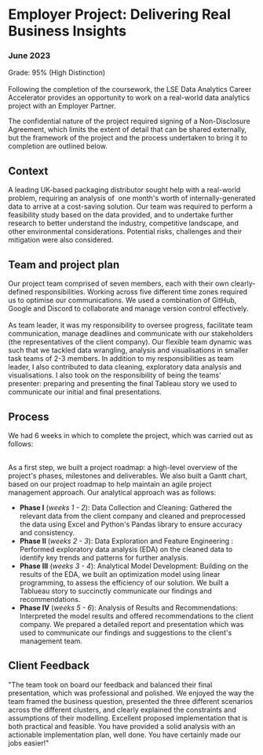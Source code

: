 <h1>Employer Project: Delivering Real Business Insights</h1>
<h3>June 2023</h3>

Grade: 95% (High Distinction)<br><br>
Following the completion of the coursework, the LSE Data Analytics Career Accelerator provides an opportunity to work on a real-world data analytics project with an Employer Partner. 

The confidential nature of the project required signing of a Non-Disclosure Agreement, which limits the extent of detail that can be shared externally, but the framework of the project and the process undertaken to bring it to completion are outlined below. 
<h2>Context</h2>
A leading UK-based packaging distributor sought help with a real-world problem, requiring an analysis of  one month's worth of internally-generated data to arrive at a cost-saving solution. Our team was required to perform a feasibility study based on the data provided, and to undertake further research to better understand the industry, competitive landscape, and other environmental considerations. Potential risks, challenges and their mitigation were also considered. 
<h2>Team and project plan</h2>
Our project team comprised of seven members, each with their own clearly-defined responsibilities. Working across five different time zones required us to optimise our communications. We used a combination of GitHub, Google and Discord to collaborate and manage version control effectively. 
<br><br>
As team leader, it was my responsibility to oversee progress, facilitate team communication, manage deadlines and communicate with our stakeholders (the representatives of the client company). Our flexible team dynamic was such that we tackled data wrangling, analysis and visualisations in smaller task teams of 2-3 members. In addition to my responsibilities as team leader, I also contributed to data cleaning, exploratory data analysis and visualisations. I also took on the responsibility of being the teams' presenter: preparing and presenting the final Tableau story we used to communicate our initial and final presentations.
<h2>Process</h2>
We had 6 weeks in which to complete the project, which was carried out as follows:<br><br>

As a first step, we built a project roadmap: a high-level overview of the project's phases, milestones and deliverables. We also built a Gantt chart, based on our project roadmap to help maintain an agile project management approach. Our analytical approach was as follows:
<ul>
<li><b>Phase I</b> (<i>weeks 1 - 2</i>): Data Collection and Cleaning: Gathered the relevant data from the client company and cleaned and preprocessed the data using Excel and Python's Pandas library to ensure accuracy and consistency.</li>
<li><b>Phase II </b>(<i>weeks 2 - 3</i>): Data Exploration and Feature Engineering : Performed exploratory data analysis (EDA) on the cleaned data to identify key trends and patterns for further analysis.</li>
<li><b>Phase III</b> (<i>weeks 3 - 4</i>): Analytical Model Development: Building on the results of the EDA, we built an optimization model using linear programming, to assess the efficiency of our solution. We built a Tablueau story to succinctly communicate our findings and recommendations. </li>
<li><b>Phase IV</b> (<i>weeks 5 - 6</i>): Analysis of Results and Recommendations: Interpreted the model results and offered recommendations to the client company. We prepared a detailed report and presentation which was used to communicate our findings and suggestions to the client's management team. </li>
</ul>

<h2>Client Feedback</h2>

"The team took on board our feedback and balanced their final presentation, which was professional and polished. We enjoyed the way the team framed the business question, presented the three different scenarios across the different clusters, and clearly explained the constraints and assumptions of their modelling. Excellent proposed implementation that is both practical and feasible. You have provided a solid analysis with an actionable implementation plan, well done. You have certainly made our jobs easier!"
